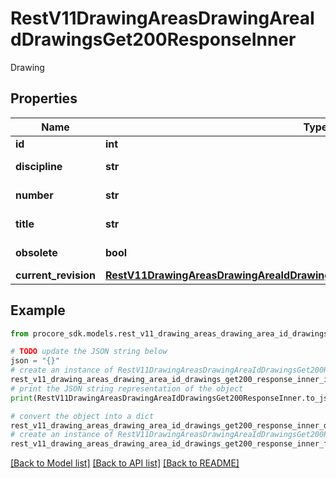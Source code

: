 # RestV11DrawingAreasDrawingAreaIdDrawingsGet200ResponseInner

Drawing

## Properties

Name | Type | Description | Notes
------------ | ------------- | ------------- | -------------
**id** | **int** | Drawing ID | [optional] 
**discipline** | **str** | Drawing discipline | [optional] 
**number** | **str** | Drawing number | [optional] 
**title** | **str** | Drawing title | [optional] 
**obsolete** | **bool** | Obsolete status | [optional] 
**current_revision** | [**RestV11DrawingAreasDrawingAreaIdDrawingsGet200ResponseInnerCurrentRevision**](RestV11DrawingAreasDrawingAreaIdDrawingsGet200ResponseInnerCurrentRevision.md) |  | [optional] 

## Example

```python
from procore_sdk.models.rest_v11_drawing_areas_drawing_area_id_drawings_get200_response_inner import RestV11DrawingAreasDrawingAreaIdDrawingsGet200ResponseInner

# TODO update the JSON string below
json = "{}"
# create an instance of RestV11DrawingAreasDrawingAreaIdDrawingsGet200ResponseInner from a JSON string
rest_v11_drawing_areas_drawing_area_id_drawings_get200_response_inner_instance = RestV11DrawingAreasDrawingAreaIdDrawingsGet200ResponseInner.from_json(json)
# print the JSON string representation of the object
print(RestV11DrawingAreasDrawingAreaIdDrawingsGet200ResponseInner.to_json())

# convert the object into a dict
rest_v11_drawing_areas_drawing_area_id_drawings_get200_response_inner_dict = rest_v11_drawing_areas_drawing_area_id_drawings_get200_response_inner_instance.to_dict()
# create an instance of RestV11DrawingAreasDrawingAreaIdDrawingsGet200ResponseInner from a dict
rest_v11_drawing_areas_drawing_area_id_drawings_get200_response_inner_from_dict = RestV11DrawingAreasDrawingAreaIdDrawingsGet200ResponseInner.from_dict(rest_v11_drawing_areas_drawing_area_id_drawings_get200_response_inner_dict)
```
[[Back to Model list]](../README.md#documentation-for-models) [[Back to API list]](../README.md#documentation-for-api-endpoints) [[Back to README]](../README.md)


